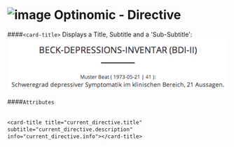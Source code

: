 ![image](http://www.ottiger.org/optinomic_logo/optinomic_logo_small.png)
Optinomic - Directive
=====================


####`<card-title>`
Displays a Title, Subtitle and a 'Sub-Subtitle':
![image](https://raw.githubusercontent.com/Optinomic/optinomic-documentation/master/optinomic-directives/images/card_title.png)



####`Attributes`
```

<card-title title="current_directive.title" subtitle="current_directive.description" info="current_directive.info"></card-title>

```

